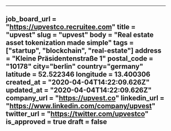 ---
job_board_url = "https://upvestco.recruitee.com"
title = "upvest"
slug = "upvest"
body = "Real estate asset tokenization made simple"
tags = ["startup", "blockchain", "real-estate"]
address = "Kleine Präsidentenstraße 1"
postal_code = "10178"
city="berlin"
country="germany"
latitude = 52.522346
longitude = 13.400306 
created_at = "2020-04-04T14:22:09.626Z"
updated_at = "2020-04-04T14:22:09.626Z"
company_url = "https://upvest.co"
linkedin_url = "https://www.linkedin.com/company/upvest"
twitter_url = "https://twitter.com/upvestco"
is_approved = true
draft = false
---
